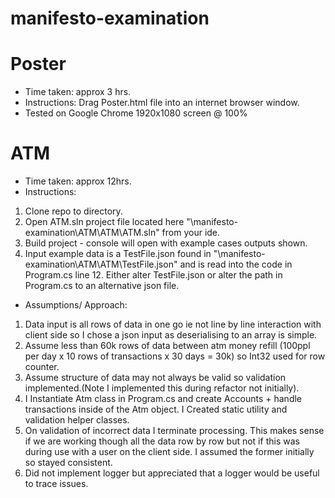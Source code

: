 # manifesto-examination

# Poster
- Time taken: approx 3 hrs.
- Instructions: Drag Poster.html file into an internet browser window.
- Tested on Google Chrome 1920x1080 screen @ 100% 

# ATM 
- Time taken: approx 12hrs.
- Instructions: 
1) Clone repo to directory.
2) Open ATM.sln project file located here "\manifesto-examination\ATM\ATM\ATM.sln" from your ide. 
3) Build project - console will open with example cases outputs shown. 
4) Input example data is a TestFile.json found in "\manifesto-examination\ATM\ATM\TestFile.json"
and is read into the code in Program.cs line 12. Either alter TestFile.json or alter the path in Program.cs to an alternative json file. 

- Assumptions/ Approach: 
1) Data input is all rows of data in one go ie not line by line interaction with client side so I chose a json input as deserialising to an array is simple.
2) Assume less than 60k rows of data between atm money refill (100ppl per day x 10 rows of transactions x 30 days = 30k) so Int32 used for row counter. 
3) Assume structure of data may not always be valid so validation implemented.(Note I implemented this during refactor not initially). 
4) I Instantiate Atm class in Program.cs and create Accounts + handle transactions inside of the Atm object. I Created static utility and validation helper classes. 
5) On validation of incorrect data I terminate processing. This makes sense if we are working though all the data row by row but not if this was during
use with a user on the client side. I assumed the former initially so stayed consistent. 
5) Did not implement logger but appreciated that a logger would be useful to trace issues.